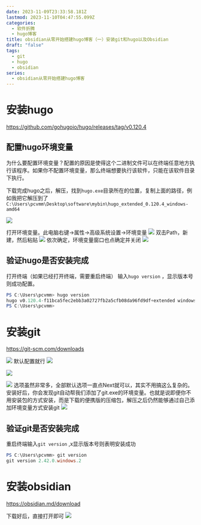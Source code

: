 ```yaml
---
date: 2023-11-09T23:33:58.181Z
lastmod: 2023-11-10T04:47:55.099Z
categories:
  - 软件折腾
  - hugo博客
title: obsidian从零开始搭建hugo博客（一）安装git和hugo以及Obsidian
draft: "false"
tags:
  - git
  - hugo
  - obsidian
series:
  - obsidian从零开始搭建hugo博客
---
```

# 安装hugo
https://github.com/gohugoio/hugo/releases/tag/v0.120.4
## 配置hugo环境变量
为什么要配置环境变量？配置的原因是使得这个二进制文件可以在终端任意地方执行该程序。如果你不配置环境变量，那么终端想要执行该软件，只能在该软件目录下执行。

下载完成hugo之后，解压，找到`hugo.exe`目录所在的位置，复制上面的路径，例如我把它解压到了
`C:\Users\pcvmm\Desktop\software\mybin\hugo_extended_0.120.4_windows-amd64`

![](Pasted%20image%2020231110113241.png)

打开环境变量。此电脑右键->属性->高级系统设置->环境变量
![](Pasted%20image%2020231110112934.png)
双击Path，新建，然后粘贴
![](Pasted%20image%2020231110113453.png)
依次确定，环境变量窗口也点确定并关闭
![](Pasted%20image%2020231110113735.png)
## 验证hugo是否安装完成
打开终端（如果已经打开终端，需要重启终端）
输入`hugo version` ，显示版本号则成功配置。
```powershell
PS C:\Users\pcvmm> hugo version
hugo v0.120.4-f11bca5fec2ebb3a02727fb2a5cfb08da96fd9df+extended windows/amd64 BuildDate=2023-11-08T11:18:07Z VendorInfo=gohugoio
PS C:\Users\pcvmm>
```

# 安装git

https://git-scm.com/downloads

![](Pasted%20image%2020231110114437.png)
默认配置就行
![](Pasted%20image%2020231110114503.png)

![](Pasted%20image%2020231110114551.png)

![](Pasted%20image%2020231110114605.png)
选项虽然非常多，全部默认选项一直点Next就可以，其实不用搞这么复杂的。安装好后，你会发现git自动帮我们添加了git.exe的环境变量。也就是说即便你不用安装包的方式安装，而是下载的便携版的压缩包，解压之后仍然能够通过自己添加环境变量方式安装git
![](Pasted%20image%2020231110114850.png)

## 验证git是否安装完成
重启终端输入`git version` ,x显示版本号则表明安装成功
```powershell
PS C:\Users\pcvmm> git version
git version 2.42.0.windows.2
```

# 安装obsidian
https://obsidian.md/download

下载好后，直接打开即可
![](Pasted%20image%2020231110115654.png)